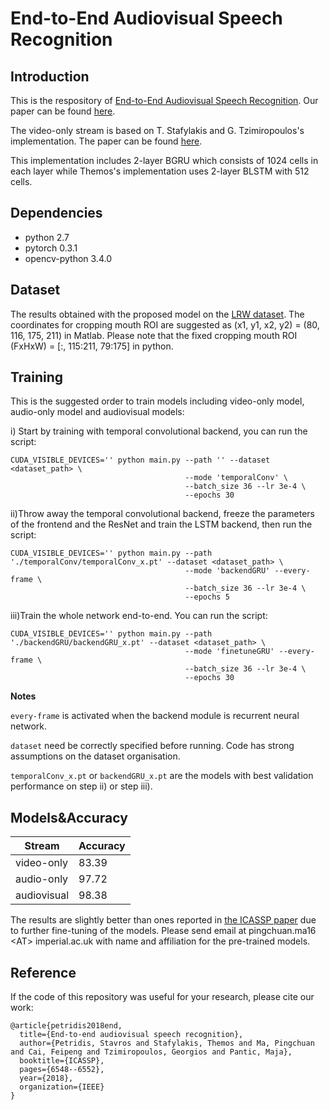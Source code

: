 # End-to-End Audiovisual Speech Recognition

## Introduction

This is the respository of [End-to-End Audiovisual Speech Recognition](https://sites.google.com/view/audiovisual-speech-recognition). Our paper can be found [here](https://arxiv.org/pdf/1802.06424.pdf). 

The video-only stream is based on T. Stafylakis and G. Tzimiropoulos's implementation. The paper can be found [here](https://arxiv.org/pdf/1703.04105.pdf).

This implementation includes 2-layer BGRU which consists of 1024 cells in each layer while Themos's implementation uses 2-layer BLSTM with 512 cells.

## Dependencies

* python 2.7
* pytorch 0.3.1
* opencv-python 3.4.0

## Dataset

The results obtained with the proposed model on the [LRW dataset](http://www.robots.ox.ac.uk/~vgg/data/lip_reading/lrw1.html). The coordinates for cropping mouth ROI are suggested as (x1, y1, x2, y2) = (80, 116, 175, 211) in Matlab. Please note that the fixed cropping mouth ROI (FxHxW) = [:, 115:211, 79:175] in python.

## Training

This is the suggested order to train models including video-only model, audio-only model and audiovisual models:

i) Start by training with temporal convolutional backend, you can run the script:

```
CUDA_VISIBLE_DEVICES='' python main.py --path '' --dataset <dataset_path> \
                                       --mode 'temporalConv' \
                                       --batch_size 36 --lr 3e-4 \
                                       --epochs 30
```

ii)Throw away the temporal convolutional backend, freeze the parameters of the frontend and the ResNet and train the LSTM backend, then run the script:

```
CUDA_VISIBLE_DEVICES='' python main.py --path './temporalConv/temporalConv_x.pt' --dataset <dataset_path> \
                                       --mode 'backendGRU' --every-frame \
                                       --batch_size 36 --lr 3e-4 \
                                       --epochs 5
```

iii)Train the whole network end-to-end. You can run the script:

```
CUDA_VISIBLE_DEVICES='' python main.py --path './backendGRU/backendGRU_x.pt' --dataset <dataset_path> \
                                       --mode 'finetuneGRU' --every-frame \
                                       --batch_size 36 --lr 3e-4 \
                                       --epochs 30
```

**Notes**

`every-frame` is activated when the backend module is recurrent neural network.

`dataset` need be correctly specified before running. Code has strong assumptions on the dataset organisation.

`temporalConv_x.pt` or `backendGRU_x.pt` are the models with best validation performance on step ii) or step iii).

## Models&Accuracy

|Stream        |Accuracy    |
|--------------|------------|
|video-only    |83.39       |
|audio-only    |97.72       |
|audiovisual   |98.38       |

The results are slightly better than ones reported in [the ICASSP paper](https://ieeexplore.ieee.org/document/8461326) due to further fine-tuning of the models. Please send email at pingchuan.ma16 \<AT\> imperial.ac.uk with name and affiliation for the pre-trained models.

## Reference

If the code of this repository was useful for your research, please cite our work:

```
@article{petridis2018end,
  title={End-to-end audiovisual speech recognition},
  author={Petridis, Stavros and Stafylakis, Themos and Ma, Pingchuan and Cai, Feipeng and Tzimiropoulos, Georgios and Pantic, Maja},
  booktitle={ICASSP},
  pages={6548--6552},
  year={2018},
  organization={IEEE}
}
```
